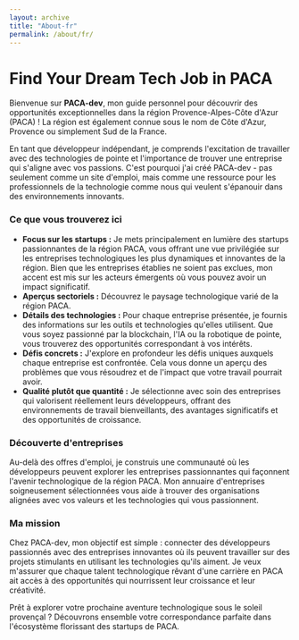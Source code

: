 ```yaml
---
layout: archive
title: "About-fr"
permalink: /about/fr/
---
```


# Find Your Dream Tech Job in PACA 

Bienvenue sur **PACA-dev**, mon guide personnel pour découvrir des opportunités exceptionnelles dans la région Provence-Alpes-Côte d'Azur (PACA) ! La région est également connue sous le nom de Côte d'Azur, Provence ou simplement Sud de la France.

En tant que développeur indépendant, je comprends l'excitation de travailler avec des technologies de pointe et l'importance de trouver une entreprise qui s'aligne avec vos passions. C'est pourquoi j'ai créé PACA-dev - pas seulement comme un site d'emploi, mais comme une ressource pour les professionnels de la technologie comme nous qui veulent s'épanouir dans des environnements innovants.


### Ce que vous trouverez ici

- **Focus sur les startups :** Je mets principalement en lumière des startups passionnantes de la région PACA, vous offrant une vue privilégiée sur les entreprises technologiques les plus dynamiques et innovantes de la région. Bien que les entreprises établies ne soient pas exclues, mon accent est mis sur les acteurs émergents où vous pouvez avoir un impact significatif.
- **Aperçus sectoriels :** Découvrez le paysage technologique varié de la région PACA.
- **Détails des technologies :** Pour chaque entreprise présentée, je fournis des informations sur les outils et technologies qu'elles utilisent. Que vous soyez passionné par la blockchain, l'IA ou la robotique de pointe, vous trouverez des opportunités correspondant à vos intérêts.
- **Défis concrets :** J'explore en profondeur les défis uniques auxquels chaque entreprise est confrontée. Cela vous donne un aperçu des problèmes que vous résoudrez et de l'impact que votre travail pourrait avoir.
- **Qualité plutôt que quantité :** Je sélectionne avec soin des entreprises qui valorisent réellement leurs développeurs, offrant des environnements de travail bienveillants, des avantages significatifs et des opportunités de croissance.

### Découverte d'entreprises

Au-delà des offres d'emploi, je construis une communauté où les développeurs peuvent explorer les entreprises passionnantes qui façonnent l'avenir technologique de la région PACA. Mon annuaire d'entreprises soigneusement sélectionnées vous aide à trouver des organisations alignées avec vos valeurs et les technologies qui vous passionnent.

### Ma mission

Chez PACA-dev, mon objectif est simple : connecter des développeurs passionnés avec des entreprises innovantes où ils peuvent travailler sur des projets stimulants en utilisant les technologies qu'ils aiment. Je veux m'assurer que chaque talent technologique rêvant d'une carrière en PACA ait accès à des opportunités qui nourrissent leur croissance et leur créativité.

Prêt à explorer votre prochaine aventure technologique sous le soleil provençal ? Découvrons ensemble votre correspondance parfaite dans l'écosystème florissant des startups de PACA.

